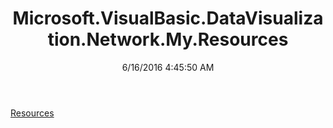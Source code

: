 ﻿---
title: Microsoft.VisualBasic.DataVisualization.Network.My.Resources
date: 6/16/2016 4:45:50 AM
---

[Resources](T-Microsoft.VisualBasic.DataVisualization.Network.My.Resources.Resources.html)
